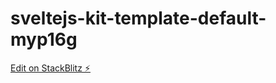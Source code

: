 # sveltejs-kit-template-default-myp16g

[Edit on StackBlitz ⚡️](https://stackblitz.com/edit/sveltejs-kit-template-default-myp16g)
